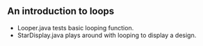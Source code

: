 ## An introduction to loops
- Looper.java tests basic looping function.
- StarDisplay.java plays around with looping to display a design.